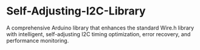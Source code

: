 # Self-Adjusting-I2C-Library
A comprehensive Arduino library that enhances the standard Wire.h library with intelligent, self-adjusting I2C timing optimization, error recovery, and performance monitoring.

